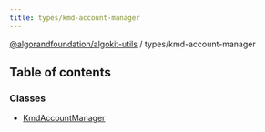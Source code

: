 ```yaml
---
title: types/kmd-account-manager
---
```

[@algorandfoundation/algokit-utils](/reference/algokit-utils-ts/api/readme/) / types/kmd-account-manager



## Table of contents

### Classes

- [KmdAccountManager](/reference/algokit-utils-ts/api/classes/types_kmd_account_managerkmdaccountmanager/)